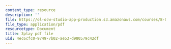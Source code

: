 ```yaml
---
content_type: resource
description: ''
file: https://ol-ocw-studio-app-production.s3.amazonaws.com/courses/8-06-quantum-physics-iii-spring-2018/4ec6cfc097497b02ae53d980579c42df_nd_sryUc1tc.pdf
file_type: application/pdf
resourcetype: Document
title: 3play pdf file
uid: 4ec6cfc0-9749-7b02-ae53-d980579c42df
---
```

